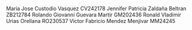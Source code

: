 Maria Jose Custodio Vasquez CV242178
Jennifer Patricia Zaldaña Beltran ZB212784
Rolando Giovanni Guevara Martir GM202436
Ronald Vladimir Urias Orellana RO230537
Victor Fabricio Mendez Menjivar MM24245
